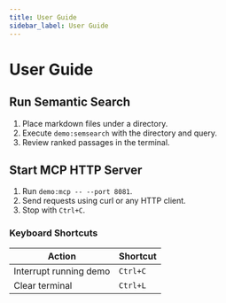 ```yaml
---
title: User Guide
sidebar_label: User Guide
---
```


# User Guide

## Run Semantic Search
1. Place markdown files under a directory.
2. Execute `demo:semsearch` with the directory and query.
3. Review ranked passages in the terminal.

## Start MCP HTTP Server
1. Run `demo:mcp -- --port 8081`.
2. Send requests using curl or any HTTP client.
3. Stop with `Ctrl+C`.

### Keyboard Shortcuts
| Action | Shortcut |
| --- | --- |
| Interrupt running demo | `Ctrl+C` |
| Clear terminal | `Ctrl+L` |
